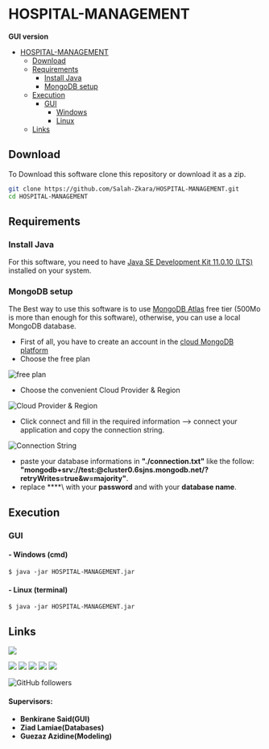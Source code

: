 # HOSPITAL-MANAGEMENT
**GUI version**
- [HOSPITAL-MANAGEMENT](#HOSPITAL-MANAGEMENT)
  * [Download](#download)
  * [Requirements](#requirements)
    + [Install Java](#install-java)
    + [MongoDB setup](#MongoDB-setup)
  * [Execution](#execution)
    + [GUI](#gui)
      - [ Windows](#--windows-cmd)
      - [ Linux](#--linux-terminal)
  * [Links](#links)
## Download
To Download this software clone this repository or download it as a zip.
```bash
git clone https://github.com/Salah-Zkara/HOSPITAL-MANAGEMENT.git
cd HOSPITAL-MANAGEMENT
```

## Requirements
### Install Java
For this software, you need to have [Java SE Development Kit 11.0.10 (LTS)](https://www.oracle.com/java/technologies/javase-jdk11-downloads.html) installed on your system.


### MongoDB setup
The Best way to use this software is to use [MongoDB Atlas](https://www.mongodb.com/cloud/atlas) free tier (500Mo is more than enough for this software), otherwise, you can use a local MongoDB database.
- First of all, you have to create an account in the [cloud MongoDB platform](https://www.mongodb.com/cloud/atlas/register)
- Choose the free plan

![free plan](https://github.com/Salah-Zkara/HOSPITAL-MANAGEMENT/blob/main/src/Images/1.png)

- Choose the convenient Cloud Provider & Region

![Cloud Provider & Region](https://github.com/Salah-Zkara/HOSPITAL-MANAGEMENT/blob/main/src/Images/2.png)
- Click connect and fill in the required information --> connect your application and copy the connection string.

![Connection String](https://github.com/Salah-Zkara/HOSPITAL-MANAGEMENT/blob/main/src/Images/7.png)

- paste your database informations in **"./connection.txt"** like the follow: **"mongodb+srv://test:<password>@cluster0.6sjns.mongodb.net/<dbname>?retryWrites=true&w=majority"**.
- replace \**<password>**\ with your **password** and **<dbname>** with your **database name**.

## Execution


### GUI
#### - Windows (cmd)
`$ java -jar HOSPITAL-MANAGEMENT.jar`

#### - Linux (terminal)
`$ java -jar HOSPITAL-MANAGEMENT.jar`


## Links
[![](https://img.shields.io/badge/My-Portfolio-brightgreen)](https://salah-zkara.codes/)

[![](https://img.shields.io/badge/-Linkedin-%232867B2)](https://www.linkedin.com/in/salah-eddine-zkara-b40b091a6/)
[![](https://img.shields.io/badge/-Facebook-%234267B2)](https://www.facebook.com/salaheddine.zkara.9)
[![](https://img.shields.io/badge/-Twitter-%231DA1F2)](https://twitter.com/SalahZkara)
[![](https://img.shields.io/badge/-Github-333)](https://github.com/Salah-Zkara)
[![](https://img.shields.io/badge/-Instagram-%23E1306C)](https://www.instagram.com/salaheddine.zkara/?hl=en)

![GitHub followers](https://img.shields.io/github/followers/Salah-Zkara?style=social)
#### Supervisors: 
- **Benkirane Said(GUI)**
- **Ziad Lamiae(Databases)**
- **Guezaz Azidine(Modeling)**
